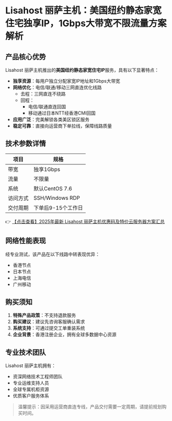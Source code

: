 # Lisahost 丽萨主机：美国纽约静态家宽住宅独享IP，1Gbps大带宽不限流量方案解析

## 产品核心优势

Lisahost 丽萨主机推出的**美国纽约静态家宽住宅IP**服务，具有以下显著特点：

- **独享资源**：每用户独立分配家宽IP地址和1Gbps大带宽
- **网络优化**：电信/联通/移动三网直连优化线路
  - 去程：三网直连不绕路
  - 回程：
    - 电信/联通直连回国
    - 移动通过日本NTT经香港CMI回国
- **应用广泛**：完美解锁各类美区锁区服务
- **稳定可靠**：直接向运营商下单拉线，保障线路质量

## 技术参数详情

| 项目 | 规格 |
|------|------|
| 带宽 | 独享1Gbps |
| 流量 | 不限量 |
| 系统 | 默认CentOS 7.6 |
| 访问方式 | SSH/Windows RDP |
| 交付周期 | 下单后9-15个工作日 |

👉 [【点击查看】2025年最新 Lisahost 丽萨主机优惠码及特价云服务器方案汇总](https://bit.ly/lisazhuji)

## 网络性能表现

经专业测试，该产品在以下线路中转表现优异：
- 香港节点
- 日本节点
- 上海电信
- 广州移动

## 购买须知

1. **特殊产品政策**：不支持退款服务
2. **购买建议**：建议先咨询客服确认需求
3. **系统支持**：可通过提交工单重装系统
4. **企业背景**：香港注册企业，拥有全球多数据中心资源

## 专业技术团队

Lisahost 丽萨主机拥有：
- 资深网络技术工程师团队
- 专业运维支持人员
- 全球专属机柜资源
- 优质客户服务体系

> 温馨提示：因采用运营商直连专线，产品交付需要一定周期，请提前规划购买时间。